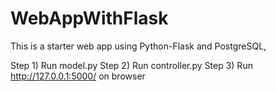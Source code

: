 # WebAppWithFlask
This is a starter web app using Python-Flask and PostgreSQL,

Step 1) Run model.py
Step 2) Run controller.py
Step 3) Run http://127.0.0.1:5000/ on browser
